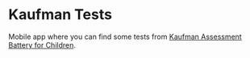 # Kaufman Tests

Mobile app where you can find some tests from [Kaufman Assessment Battery for Children](https://en.wikipedia.org/wiki/Kaufman_Assessment_Battery_for_Children).
